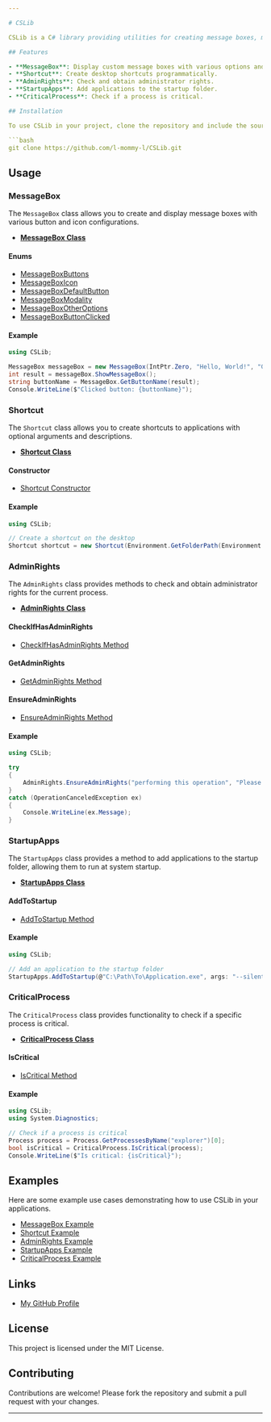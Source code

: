 ```yaml
---

# CSLib

CSLib is a C# library providing utilities for creating message boxes, managing shortcuts, checking for admin rights, adding applications to startup, and determining if a process is critical.

## Features

- **MessageBox**: Display custom message boxes with various options and behaviors.
- **Shortcut**: Create desktop shortcuts programmatically.
- **AdminRights**: Check and obtain administrator rights.
- **StartupApps**: Add applications to the startup folder.
- **CriticalProcess**: Check if a process is critical.

## Installation

To use CSLib in your project, clone the repository and include the source files in your solution.

```bash
git clone https://github.com/l-mommy-l/CSLib.git
```

## Usage

### MessageBox

The `MessageBox` class allows you to create and display message boxes with various button and icon configurations.

- **[MessageBox Class](#messagebox-class)**

#### Enums

- [MessageBoxButtons](#messageboxbuttons)
- [MessageBoxIcon](#messageboxicon)
- [MessageBoxDefaultButton](#messageboxdefaultbutton)
- [MessageBoxModality](#messageboxmodality)
- [MessageBoxOtherOptions](#messageboxotheroptions)
- [MessageBoxButtonClicked](#messageboxbuttonclicked)

#### Example

```csharp
using CSLib;

MessageBox messageBox = new MessageBox(IntPtr.Zero, "Hello, World!", "Greeting", (ulong)MessageBox.MessageBoxIcon.MB_ICONINFORMATION | (ulong)MessageBox.MessageBoxButtons.MB_OK);
int result = messageBox.ShowMessageBox();
string buttonName = MessageBox.GetButtonName(result);
Console.WriteLine($"Clicked button: {buttonName}");
```

### Shortcut

The `Shortcut` class allows you to create shortcuts to applications with optional arguments and descriptions.

- **[Shortcut Class](#shortcut-class)**

#### Constructor

- [Shortcut Constructor](#shortcut-constructor)

#### Example

```csharp
using CSLib;

// Create a shortcut on the desktop
Shortcut shortcut = new Shortcut(Environment.GetFolderPath(Environment.SpecialFolder.Desktop), @"C:\Path\To\Application.exe", "MyApp", @"C:\Path\To\Icon.ico");
```

### AdminRights

The `AdminRights` class provides methods to check and obtain administrator rights for the current process.

- **[AdminRights Class](#adminrights-class)**

#### CheckIfHasAdminRights

- [CheckIfHasAdminRights Method](#checkifhasadminrights)

#### GetAdminRights

- [GetAdminRights Method](#getadminrights)

#### EnsureAdminRights

- [EnsureAdminRights Method](#ensureadminrights)

#### Example

```csharp
using CSLib;

try
{
    AdminRights.EnsureAdminRights("performing this operation", "Please grant admin rights to continue.");
}
catch (OperationCanceledException ex)
{
    Console.WriteLine(ex.Message);
}
```

### StartupApps

The `StartupApps` class provides a method to add applications to the startup folder, allowing them to run at system startup.

- **[StartupApps Class](#startupapps-class)**

#### AddToStartup

- [AddToStartup Method](#addtostartup)

#### Example

```csharp
using CSLib;

// Add an application to the startup folder
StartupApps.AddToStartup(@"C:\Path\To\Application.exe", args: "--silent", installForAllUsers: true);
```

### CriticalProcess

The `CriticalProcess` class provides functionality to check if a specific process is critical.

- **[CriticalProcess Class](#criticalprocess-class)**

#### IsCritical

- [IsCritical Method](#iscritical)

#### Example

```csharp
using CSLib;
using System.Diagnostics;

// Check if a process is critical
Process process = Process.GetProcessesByName("explorer")[0];
bool isCritical = CriticalProcess.IsCritical(process);
Console.WriteLine($"Is critical: {isCritical}");
```

## Examples

Here are some example use cases demonstrating how to use CSLib in your applications.

- [MessageBox Example](#messagebox)
- [Shortcut Example](#shortcut)
- [AdminRights Example](#adminrights)
- [StartupApps Example](#startupapps)
- [CriticalProcess Example](#criticalprocess)

## Links

- [My GitHub Profile](https://github.com/l-mommy-l)

## License

This project is licensed under the MIT License.

## Contributing

Contributions are welcome! Please fork the repository and submit a pull request with your changes.

---
```

